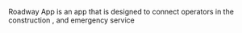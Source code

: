 Roadway App is an app that is designed to connect operators in the construction , and emergency service
